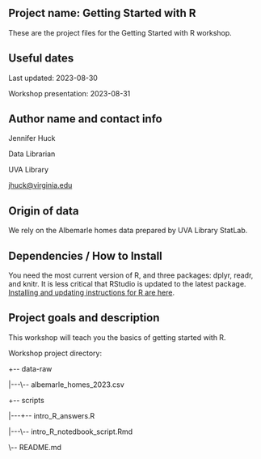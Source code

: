 ## Project name: Getting Started with R

These are the project files for the Getting Started with R workshop.

## Useful dates 

Last updated: 2023-08-30

Workshop presentation: 2023-08-31

## Author name and contact info

Jennifer Huck

Data Librarian

UVA Library

jhuck@virginia.edu

## Origin of data

We rely on the Albemarle homes data prepared by UVA Library StatLab.

## Dependencies / How to Install

You need the most current version of R, and three packages: dplyr, readr, and knitr.  It is less critical that RStudio is updated to the latest package. [Installing and updating instructions for R are here](https://clayford.github.io/r_install/). 

## Project goals and description 

This workshop will teach you the basics of getting started with R. 

Workshop project directory:

+-- data-raw

|---\\-- albemarle_homes_2023.csv

+-- scripts

|---+-- intro_R_answers.R

|---\\-- intro_R_notedbook_script.Rmd

\\-- README.md
